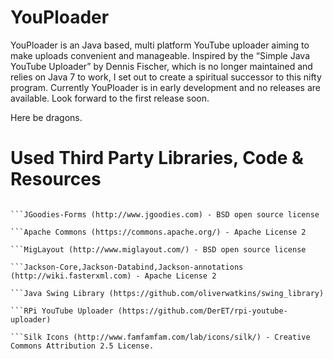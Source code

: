 # YouPloader


YouPloader is an Java based, multi platform YouTube uploader aiming to make uploads convenient and manageable.
Inspired by the “Simple Java YouTube Uploader” by Dennis Fischer, which is no longer maintained and relies on Java 7 to work, I set out to create a spiritual successor to this nifty program.
Currently YouPloader is in early development and no releases are available. Look forward to the first release soon.

Here be dragons.

# Used Third Party Libraries, Code & Resources

```SQLite (https://www.sqlite.org/) - Public Domain

```JGoodies-Forms (http://www.jgoodies.com) - BSD open source license

```Apache Commons (https://commons.apache.org/) - Apache License 2

```MigLayout (http://www.miglayout.com/) - BSD open source license

```Jackson-Core,Jackson-Databind,Jackson-annotations (http://wiki.fasterxml.com) - Apache License 2

```Java Swing Library (https://github.com/oliverwatkins/swing_library)

```RPi YouTube Uploader (https://github.com/DerET/rpi-youtube-uploader)

```Silk Icons (http://www.famfamfam.com/lab/icons/silk/) - Creative Commons Attribution 2.5 License.
